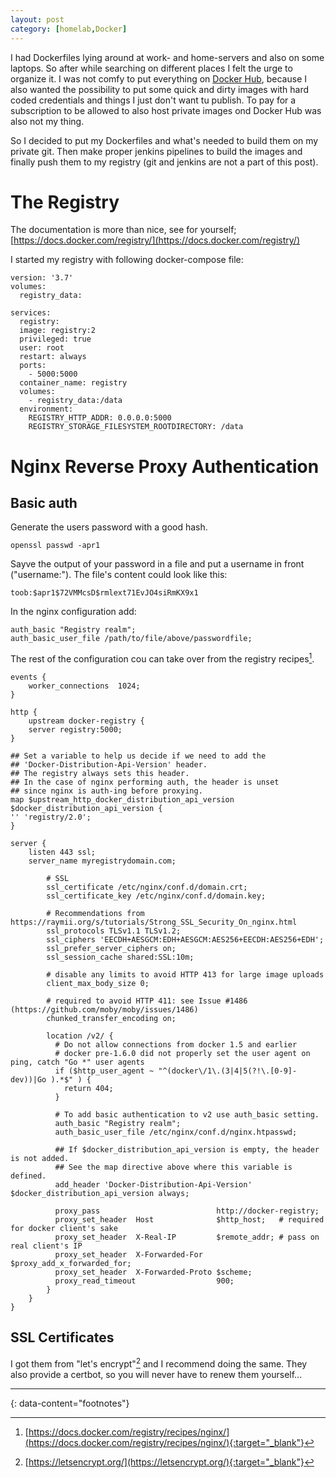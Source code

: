 ```yaml
---
layout: post
category: [homelab,Docker]
---
```


I had Dockerfiles lying around at work- and home-servers and also on some laptops.
So after while searching on different places I felt the urge to organize it. I was
not comfy to put everything on [Docker Hub](https://hub.docker.com/), because
I also wanted the possibility to put some quick and dirty images with hard coded 
credentials and things I just don't want tu publish. To pay for a subscription to
be allowed to also host private images ond Docker Hub was also not my thing.

So I decided to put my Dockerfiles and what's needed to build them on my private git.
Then make proper jenkins pipelines to build the images and finally push them to my
registry (git and jenkins are not a part of this post).

# The Registry

The documentation is more than nice, see for yourself; 
[https://docs.docker.com/registry/](https://docs.docker.com/registry/)

I started my registry with following docker-compose file:

    version: '3.7'
    volumes:
      registry_data:

    services:
      registry:
      image: registry:2
      privileged: true
      user: root
      restart: always
      ports:
        - 5000:5000
      container_name: registry
      volumes:
        - registry_data:/data
      environment:
        REGISTRY_HTTP_ADDR: 0.0.0.0:5000
        REGISTRY_STORAGE_FILESYSTEM_ROOTDIRECTORY: /data

# Nginx Reverse Proxy Authentication

## Basic auth

Generate the users password with a good hash.

    openssl passwd -apr1

Sayve the output of your password in a file and put a username in front ("username:").
The file's content could look like this:

    toob:$apr1$72VMMcsD$rmlext71EvJO4siRmKX9x1

In the nginx configuration add:

    auth_basic "Registry realm";
    auth_basic_user_file /path/to/file/above/passwordfile;
    
The rest of the configuration cou can take over from the registry recipes[^1].

    events {
        worker_connections  1024;
    }
    
    http {
        upstream docker-registry {
        server registry:5000;
    }
    
    ## Set a variable to help us decide if we need to add the
    ## 'Docker-Distribution-Api-Version' header.
    ## The registry always sets this header.
    ## In the case of nginx performing auth, the header is unset
    ## since nginx is auth-ing before proxying.
    map $upstream_http_docker_distribution_api_version $docker_distribution_api_version {
    '' 'registry/2.0';
    }
    
    server {
        listen 443 ssl;
        server_name myregistrydomain.com;
        
            # SSL
            ssl_certificate /etc/nginx/conf.d/domain.crt;
            ssl_certificate_key /etc/nginx/conf.d/domain.key;
        
            # Recommendations from https://raymii.org/s/tutorials/Strong_SSL_Security_On_nginx.html
            ssl_protocols TLSv1.1 TLSv1.2;
            ssl_ciphers 'EECDH+AESGCM:EDH+AESGCM:AES256+EECDH:AES256+EDH';
            ssl_prefer_server_ciphers on;
            ssl_session_cache shared:SSL:10m;
        
            # disable any limits to avoid HTTP 413 for large image uploads
            client_max_body_size 0;
        
            # required to avoid HTTP 411: see Issue #1486 (https://github.com/moby/moby/issues/1486)
            chunked_transfer_encoding on;
        
            location /v2/ {
              # Do not allow connections from docker 1.5 and earlier
              # docker pre-1.6.0 did not properly set the user agent on ping, catch "Go *" user agents
              if ($http_user_agent ~ "^(docker\/1\.(3|4|5(?!\.[0-9]-dev))|Go ).*$" ) {
                return 404;
              }
        
              # To add basic authentication to v2 use auth_basic setting.
              auth_basic "Registry realm";
              auth_basic_user_file /etc/nginx/conf.d/nginx.htpasswd;
        
              ## If $docker_distribution_api_version is empty, the header is not added.
              ## See the map directive above where this variable is defined.
              add_header 'Docker-Distribution-Api-Version' $docker_distribution_api_version always;
        
              proxy_pass                          http://docker-registry;
              proxy_set_header  Host              $http_host;   # required for docker client's sake
              proxy_set_header  X-Real-IP         $remote_addr; # pass on real client's IP
              proxy_set_header  X-Forwarded-For   $proxy_add_x_forwarded_for;
              proxy_set_header  X-Forwarded-Proto $scheme;
              proxy_read_timeout                  900;
            }
        }
    }

## SSL Certificates

I got them from "let's encrypt"[^2] and I recommend doing the same. They also provide
a certbot, so you will never have to renew them yourself...

---
{: data-content="footnotes"}

[^1]: [https://docs.docker.com/registry/recipes/nginx/](https://docs.docker.com/registry/recipes/nginx/){:target="_blank"}
[^2]: [https://letsencrypt.org/](https://letsencrypt.org/){:target="_blank"}
